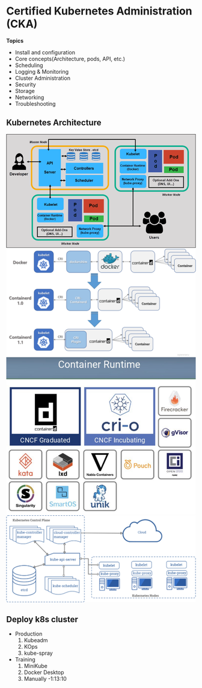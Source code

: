 # Certified Kubernetes Administration (CKA)

**Topics**
* Install and configuration
* Core concepts(Architecture, pods, API, etc.)
* Scheduling
* Logging & Monitoring
* Cluster Administration
* Security
* Storage
* Networking
* Troubleshooting

## Kubernetes Architecture
![Kubernetes-Architecture](./assets/Kubernetes-Architecture-1.png)
![Containerd_version](./assets/Containerd_version.png)
![Container runtimes](./assets/container_runtime.jpeg)
![components-of-kubernetes.png](./assets/components-of-kubernetes.png)

## Deploy k8s cluster
* Production
	1. Kubeadm
	1. KOps
	1. kube-spray
* Training
	1. MiniKube
	1. Docker Desktop
	1. Manually
-1:13:10
